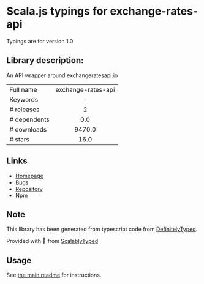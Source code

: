 
# Scala.js typings for exchange-rates-api

Typings are for version 1.0

## Library description:
An API wrapper around exchangeratesapi.io

|                    |                 |
| ------------------ | :-------------: |
| Full name          | exchange-rates-api |
| Keywords           | - |
| # releases         | 2 |
| # dependents       | 0.0 |
| # downloads        | 9470.0 |
| # stars            | 16.0 |

## Links
- [Homepage](https://github.com/over-engineer/exchange-rates#readme)
- [Bugs](https://github.com/over-engineer/exchange-rates/issues)
- [Repository](https://github.com/over-engineer/exchange-rates)
- [Npm](https://www.npmjs.com/package/exchange-rates-api)
    


## Note
This library has been generated from typescript code from [DefinitelyTyped](https://definitelytyped.org).

Provided with :purple_heart: from [ScalablyTyped](https://github.com/oyvindberg/ScalablyTyped)

## Usage
See [the main readme](../../readme.md) for instructions.


